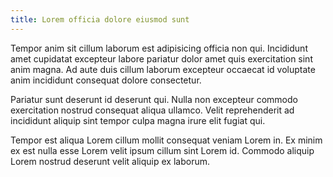 ```yaml
---
title: Lorem officia dolore eiusmod sunt
---
```


Tempor anim sit cillum laborum est adipisicing officia non qui. Incididunt amet cupidatat excepteur labore pariatur dolor amet quis exercitation sint anim magna. Ad aute duis cillum laborum excepteur occaecat id voluptate anim incididunt consequat dolore consectetur.

Pariatur sunt deserunt id deserunt qui. Nulla non excepteur commodo exercitation nostrud consequat aliqua ullamco. Velit reprehenderit ad incididunt aliquip sint tempor culpa magna irure elit fugiat qui.

Tempor est aliqua Lorem cillum mollit consequat veniam Lorem in. Ex minim ex est nulla esse Lorem velit ipsum cillum sint Lorem id. Commodo aliquip Lorem nostrud deserunt velit aliquip ex laborum.